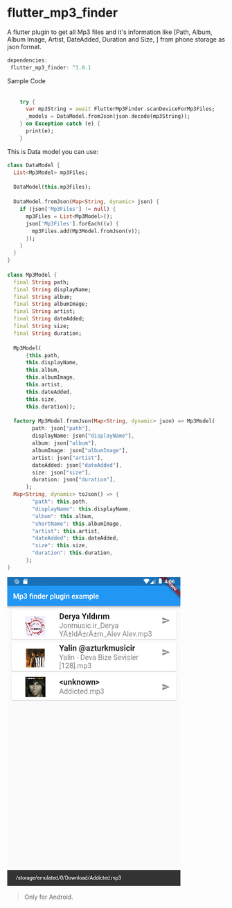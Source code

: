 # flutter_mp3_finder

A flutter plugin to get all Mp3 files and it's information like [Path, Album, Album Image, Artist, DateAdded, Duration and Size, ] from phone storage as json format.

``` dart
dependencies:
 flutter_mp3_finder: ^1.0.1
```

Sample Code
```dart 

    try {
      var mp3String = await FlutterMp3Finder.scanDeviceForMp3Files;
      _models = DataModel.fromJson(json.decode(mp3String));
    } on Exception catch (e) {
      print(e);
    }

```
This is Data model you can use:

```dart
class DataModel {
  List<Mp3Model> mp3Files;

  DataModel(this.mp3Files);

  DataModel.fromJson(Map<String, dynamic> json) {
    if (json['Mp3Files'] != null) {
      mp3Files = List<Mp3Model>();
      json['Mp3Files'].forEach((v) {
        mp3Files.add(Mp3Model.fromJson(v));
      });
    }
  }
}

class Mp3Model {
  final String path;
  final String displayName;
  final String album;
  final String albumImage;
  final String artist;
  final String dateAdded;
  final String size;
  final String duration;

  Mp3Model(
      {this.path,
      this.displayName,
      this.album,
      this.albumImage,
      this.artist,
      this.dateAdded,
      this.size,
      this.duration});

  factory Mp3Model.fromJson(Map<String, dynamic> json) => Mp3Model(
        path: json["path"],
        displayName: json["displayName"],
        album: json["album"],
        albumImage: json["albumImage"],
        artist: json["artist"],
        dateAdded: json["dateAdded"],
        size: json["size"],
        duration: json["duration"],
      );
  Map<String, dynamic> toJson() => {
        "path": this.path,
        "displayName": this.displayName,
        "album": this.album,
        "shortName": this.albumImage,
        "artist": this.artist,
        "dateAdded": this.dateAdded,
        "size": this.size,
        "duration": this.duration,
      };
}
```

 ![](images/Screenshot.png)

> Only for Android.

